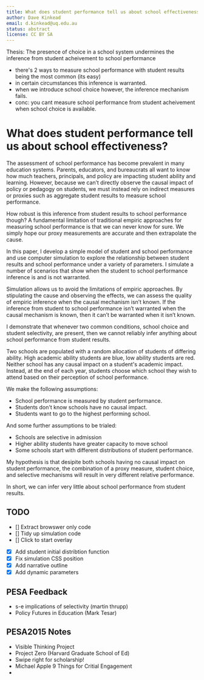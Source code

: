 ```yaml
---
title: What does student performance tell us about school effectiveness?
author: Dave Kinkead
email: d.kinkead@uq.edu.au
status: abstract
license: CC BY SA
---
```


Thesis: The presence of choice in a school system undermines the inference from student acheivement to school performance

- there's 2 ways to measure school performance with student results being the most common (its easy)
- in certain circumstances this inference is warranted.
- when we introduce school choice however, the inference mechanism fails.
- conc: you cant measure school performance from student acheivement when school choice is available.


# What does student performance tell us about school effectiveness?

The assessment of school performance has become prevalent in many education systems.  Parents, educators, and bureaucrats all want to know how much teachers, principals, and policy are impacting student ability and learning.  However, because we can’t directly observe the causal impact of policy or pedagogy on students, we must instead rely on indirect measures or proxies such as aggregate student results to measure school performance.

How robust is this inference from student results to school performance though?  A fundamental limitation of traditional empiric approaches for measuring school performance is that we can never know for sure.  We simply hope our proxy measurements are accurate and then extrapolate the cause.

In this paper, I develop a simple model of student and school performance and use computer simulation to explore the relationship between student results and school performance under a variety of parameters.  I simulate a number of scenarios that show when the student to school performance inference is and is not warranted.

Simulation allows us to avoid the limitations of empiric approaches.  By stipulating the cause and observing the effects, we can assess the quality of empiric inference when the causal mechanism isn’t known.  If the inference from student to school performance isn’t warranted when the causal mechanism is known, then it can’t be warranted when it isn’t known.

I demonstrate that whenever two common conditions, school choice and student selectivity, are present, then we cannot reliably infer anything about school performance from student results.

Two schools are populated with a random allocation of students of differing ability. High academic ability students are blue, low ability students are red.  Neither school has any causal impact on a student's academic impact. Instead, at the end of each year, students choose which school they wish to attend based on their perception of school performance. 

We make the following assumptions:

  - School performance is measured by student performance.
  - Students don't know schools have no causal impact.
  - Students want to go to the highest performing school.

And some further assumptions to be trialed:

  - Schools are selective in admission
  - Higher ability students have greater capacity to move school
  - Some schools start with different distributions of student performance.

My hypothesis is that desipite both schools having no causal impact on student performance, the combination of a proxy measure, student choice, and selective mechanisms will result in very different relative performance.

In short, we can infer very little about school performance from student results.

## TODO

  - [] Extract browswer only code
  - [] Tidy up simulation code
  - [] Click to start overlay
  - [x] Add student initial distribtion function
  - [x] Fix simulation CSS position
  - [x] Add narrative outline
  - [x] Add dynamic parameters

## PESA Feedback

  - s-e implications of selectivity (martin thrupp)
  - Policy Futures in Education (Mark Tesar)

## PESA2015 Notes

  - Visible Thinking Project
  - Project Zero (Harvard Graduate School of Ed)
  - Swipe right for scholarship!
  - Michael Apple 9 Things for Critial Engagement
  - 